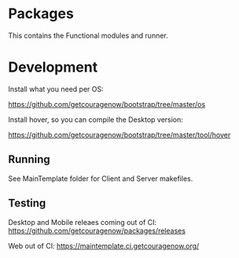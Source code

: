 # Packages

This contains the Functional modules and runner.



# Development

Install what you need per OS:

https://github.com/getcouragenow/bootstrap/tree/master/os

Install hover, so you can compile the Desktop version:

https://github.com/getcouragenow/bootstrap/tree/master/tool/hover

## Running

See MainTemplate folder for Client and Server makefiles.

## Testing

Desktop and Mobile releaes coming out of CI: https://github.com/getcouragenow/packages/releases

Web out of CI: https://maintemplate.ci.getcouragenow.org/





